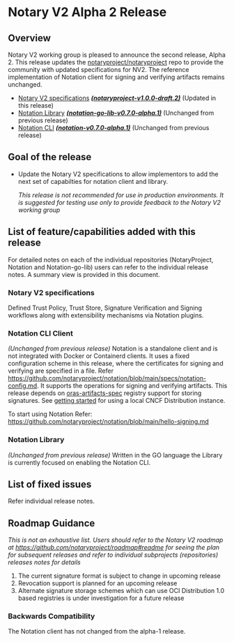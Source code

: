 # Notary V2 Alpha 2 Release

## Overview
Notary V2 working group is pleased to announce the second release, Alpha 2. This release updates the [notaryproject/notaryproject](https://github.com/notaryproject/notaryproject) repo to provide the community with updated specifications for NV2. The reference implementation of Notation client for signing and verifying artifacts remains unchanged. 

- [Notary V2 specifications](https://github.com/notaryproject/notaryproject) ***[(notaryproject-v1.0.0-draft.2)](https://github.com/notaryproject/notaryproject/releases/tag/v1.0.0-draft2)***    (Updated in this release)  
- [Notation Library](https://github.com/notaryproject/notation-go-lib) ***[(notation-go-lib-v0.7.0-alpha.1)](https://github.com/notaryproject/notation-go-lib/releases/tag/v0.7.0-alpha.1)***   (Unchanged from previous release)
- [Notation CLI](https://github.com/notaryproject/notation)   ***([notation-v0.7.0-alpha.1)](https://github.com/notaryproject/notation/releases/tag/v0.7.0-alpha.1)***   (Unchanged from previous release) 

## Goal of the release
- Update the Notary V2 specifications to allow implementors to add the next set of capabilties for notation client and library.

    *This release is not recommended for use in production environments. It is suggested for testing use only to provide feedback to the Notary V2 working group*

## List of feature/capabilities added with this release
For detailed notes on each of the individual repositories (NotaryProject, Notation and Notation-go-lib) users can refer to the individual release notes. A summary view is provided in this document.

### Notary V2 specifications
Defined Trust Policy, Trust Store,  Signature Verification and Signing workflows along with extensibility mechanisms via Notation plugins.

### Notation CLI Client
*(Unchanged from previous release)*
Notation is a standalone client and is not integrated with Docker or Containerd clients. It uses a fixed configuration scheme in this release, where the certificates for signing and verifying are specified in a file. Refer https://github.com/notaryproject/notation/blob/main/specs/notation-config.md. It supports the operations for signing and verifying artifacts. This release depends on [oras-artifacts-spec](https://github.com/oras-project/artifacts-spec/) registry support for storing signatures. See [getting started](https://github.com/notaryproject/notation/blob/main/docs/hello-signing.md#getting-started) for using a local CNCF Distribution instance. 

To start using Notation Refer: https://github.com/notaryproject/notation/blob/main/hello-signing.md

### Notation Library 
*(Unchanged from previous release)*
Written in the GO language the Library is currently focused on enabling the Notation CLI.

## List of fixed issues
Refer individual release notes.

## Roadmap Guidance
*This is not an exhaustive list. Users should refer to the Notary V2 roadmap at https://github.com/notaryproject/roadmap#readme for seeing the plan for subsequent releases and refer to individual subprojects (repositories) releases notes for details*

1. The current signature format is subject to change in upcoming release
2. Revocation support is planned for an upcoming release
3. Alternate signature storage schemes which can use OCI Distribution 1.0 based registries is under investigation for a future release

### Backwards Compatibility
The Notation client has not changed from the alpha-1 release.

